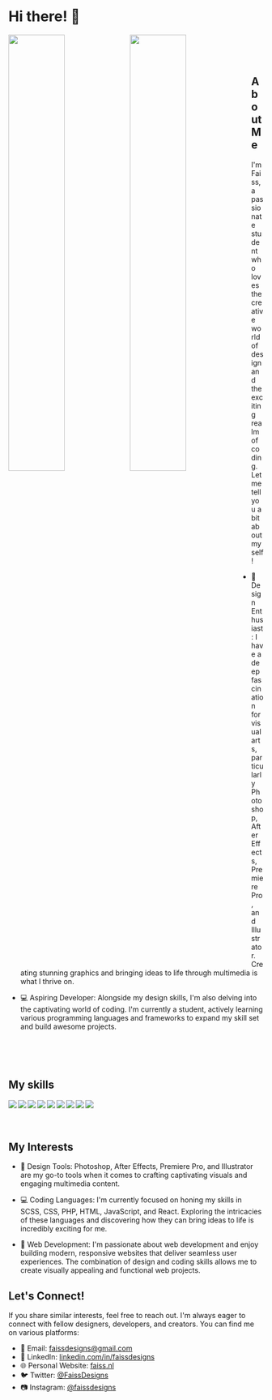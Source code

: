 # Hi there! 👋

<div>
  <img align="left" width="47%" src="https://github-readme-stats.vercel.app/api?username=Faiiss&show_icons=true&theme=radical"/>
  <img align="left" width="47%" src="https://github-readme-stats.vercel.app/api/top-langs/?username=Faiiss&layout=compact"/>
</div>

<br />
<br />
<br />

## About Me

I'm Faiss, a passionate student who loves the creative world of design and the exciting realm of coding. Let me tell you a bit about myself!
- 🎨 Design Enthusiast: I have a deep fascination for visual arts, particularly Photoshop, After Effects, Premiere Pro, and Illustrator. Creating stunning graphics and bringing ideas to life through multimedia is what I thrive on.

- 💻 Aspiring Developer: Alongside my design skills, I'm also delving into the captivating world of coding. I'm currently a student, actively learning various programming languages and frameworks to expand my skill set and build awesome projects.

<br />
<br />
<br />

## My skills
<img align="left" src="https://img.shields.io/badge/Adobe%20After%20Effects-9999FF.svg?style=for-the-badge&logo=Adobe%20After%20Effects&logoColor=white"/>
<img align="left" src="https://img.shields.io/badge/adobe%20illustrator-%23FF9A00.svg?style=for-the-badge&logo=adobe%20illustrator&logoColor=white"/>
<img align="left" src="https://img.shields.io/badge/adobe%20photoshop-%2331A8FF.svg?style=for-the-badge&logo=adobe%20photoshop&logoColor=white"/>
<img align="left" src="https://img.shields.io/badge/Adobe%20Premiere%20Pro-9999FF.svg?style=for-the-badge&logo=Adobe%20Premiere%20Pro&logoColor=white"/>
<img align="left" src="https://img.shields.io/badge/Adobe%20XD-470137?style=for-the-badge&logo=Adobe%20XD&logoColor=#FF61F6"/>
<img align="left" src="https://img.shields.io/badge/html5-%23E34F26.svg?style=for-the-badge&logo=html5&logoColor=white"/>
<img align="left" src="https://img.shields.io/badge/javascript-%23323330.svg?style=for-the-badge&logo=javascript&logoColor=%23F7DF1E"/>
<img align="left" src="https://img.shields.io/badge/php-%23777BB4.svg?style=for-the-badge&logo=php&logoColor=white"/>
<img align="left" src="https://img.shields.io/badge/css3-%231572B6.svg?style=for-the-badge&logo=css3&logoColor=white"/>

<br />
<br />
<br />

## My Interests

- 🌈 Design Tools: Photoshop, After Effects, Premiere Pro, and Illustrator are my go-to tools when it comes to crafting captivating visuals and engaging multimedia content.

- 💻 Coding Languages: I'm currently focused on honing my skills in SCSS, CSS, PHP, HTML, JavaScript, and React. Exploring the intricacies of these languages and discovering how they can bring ideas to life is incredibly exciting for me.

- 🚀 Web Development: I'm passionate about web development and enjoy building modern, responsive websites that deliver seamless user experiences. The combination of design and coding skills allows me to create visually appealing and functional web projects.

## Let's Connect!

If you share similar interests, feel free to reach out. I'm always eager to connect with fellow designers, developers, and creators. 
You can find me on various platforms:

- 📧 Email: [faissdesigns@gmail.com](mailto:faissdesigns@gmail.com)
- 🔗 LinkedIn: [linkedin.com/in/faissdesigns](https://www.linkedin.com/in/faiss-designs-3160a423b/)
- 🌐 Personal Website: [faiss.nl](https://faiss.nl)
- 🐦 Twitter: [@FaissDesigns](https://twitter.com/FaissDesigns)
- 📷 Instagram: [@faissdesigns](https://instagram.com/faissdesigns)

